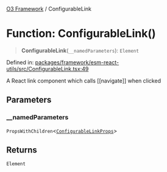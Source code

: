[O3 Framework](../API.md) / ConfigurableLink

# Function: ConfigurableLink()

> **ConfigurableLink**(`__namedParameters`): `Element`

Defined in: [packages/framework/esm-react-utils/src/ConfigurableLink.tsx:49](https://github.com/openmrs/openmrs-esm-core/blob/85cde3ce59cd3d29230c98040a3f53525e808725/packages/framework/esm-react-utils/src/ConfigurableLink.tsx#L49)

A React link component which calls [[navigate]] when clicked

## Parameters

### \_\_namedParameters

`PropsWithChildren`\<[`ConfigurableLinkProps`](../interfaces/ConfigurableLinkProps.md)\>

## Returns

`Element`
